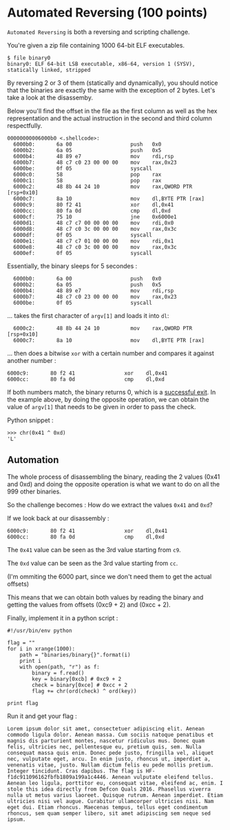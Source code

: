# Automated Reversing (100 points)

`Automated Reversing` is both a reversing and scripting challenge.

You're given a zip file containing 1000 64-bit ELF executables.

```
$ file binary0
binary0: ELF 64-bit LSB executable, x86-64, version 1 (SYSV), statically linked, stripped
```

By reversing 2 or 3 of them (statically and dynamically), you should
notice that the binaries are exactly the same with the exception of 2 bytes.
Let's take a look at the disassemby.

Below you'll find the offset in the file as the first column as well
as the hex representation and the actual instruction in the second
and third column respectfully.

```
00000000006000b0 <.shellcode>:
  6000b0:       6a 00                   push   0x0
  6000b2:       6a 05                   push   0x5
  6000b4:       48 89 e7                mov    rdi,rsp
  6000b7:       48 c7 c0 23 00 00 00    mov    rax,0x23
  6000be:       0f 05                   syscall
  6000c0:       58                      pop    rax
  6000c1:       58                      pop    rax
  6000c2:       48 8b 44 24 10          mov    rax,QWORD PTR [rsp+0x10]
  6000c7:       8a 10                   mov    dl,BYTE PTR [rax]
  6000c9:       80 f2 41                xor    dl,0x41
  6000cc:       80 fa 0d                cmp    dl,0xd
  6000cf:       75 10                   jne    0x6000e1
  6000d1:       48 c7 c7 00 00 00 00    mov    rdi,0x0
  6000d8:       48 c7 c0 3c 00 00 00    mov    rax,0x3c
  6000df:       0f 05                   syscall
  6000e1:       48 c7 c7 01 00 00 00    mov    rdi,0x1
  6000e8:       48 c7 c0 3c 00 00 00    mov    rax,0x3c
  6000ef:       0f 05                   syscall
```

Essentially, the binary sleeps for 5 secondes :

```
  6000b0:       6a 00                   push   0x0
  6000b2:       6a 05                   push   0x5
  6000b4:       48 89 e7                mov    rdi,rsp
  6000b7:       48 c7 c0 23 00 00 00    mov    rax,0x23
  6000be:       0f 05                   syscall
```

... takes the first character of `argv[1]` and loads it into `dl`:

```
  6000c2:       48 8b 44 24 10          mov    rax,QWORD PTR [rsp+0x10]
  6000c7:       8a 10                   mov    dl,BYTE PTR [rax]
```

... then does a bitwise `xor` with a certain number and compares it
against another number :
```
6000c9:       80 f2 41                xor    dl,0x41
6000cc:       80 fa 0d                cmp    dl,0xd
```

If both numbers match, the binary returns 0, which is a
[successful exit](https://stackoverflow.com/questions/9426045/difference-between-exit0-and-exit1-in-python).
In the example above, by doing the opposite operation, we can obtain the
value of `argv[1]` that needs to be given in order to pass the check.

Python snippet :
```
>>> chr(0x41 ^ 0xd)
'L'
```

## Automation

The whole process of disassembling the binary, reading the 2 values
(0x41 and 0xd) and doing the opposite operation is what we want to do
on all the 999 other binaries.

So the challenge becomes : How do we extract the values `0x41` and `0xd`?

If we look back at our disassembly :
```
6000c9:       80 f2 41                xor    dl,0x41
6000cc:       80 fa 0d                cmp    dl,0xd
```

The `0x41` value can be seen as the 3rd value starting from `c9`.

The `0xd` value can be seen as the 3rd value starting from `cc`.

(I'm ommiting the 6000 part, since we don't need them to get the
actual offsets)

This means that we can obtain both values by reading the binary
and getting the values from offsets (0xc9 + 2) and (0xcc + 2).

Finally, implement it in a python script :

```
#!/usr/bin/env python

flag = ""
for i in xrange(1000):
    path = "binaries/binary{}".format(i)
    print i
    with open(path, "r") as f:
        binary = f.read()
        key = binary[0xcb] # 0xc9 + 2
        check = binary[0xce] # 0xcc + 2
        flag += chr(ord(check) ^ ord(key))

print flag
```

Run it and get your flag :

```
Lorem ipsum dolor sit amet, consectetuer adipiscing elit. Aenean commodo ligula dolor. Aenean massa. Cum sociis natoque penatibus et magnis dis parturient montes, nascetur ridiculus mus. Donec quam felis, ultricies nec, pellentesque eu, pretium quis, sem. Nulla consequat massa quis enim. Donec pede justo, fringilla vel, aliquet nec, vulputate eget, arcu. In enim justo, rhoncus ut, imperdiet a, venenatis vitae, justo. Nullam dictum felis eu pede mollis pretium. Integer tincidunt. Cras dapibus. The flag is HF-f1dc911096162fbfb1809a199a1c4446. Aenean vulputate eleifend tellus. Aenean leo ligula, porttitor eu, consequat vitae, eleifend ac, enim. I stole this idea directly from Defcon Quals 2016. Phasellus viverra nulla ut metus varius laoreet. Quisque rutrum. Aenean imperdiet. Etiam ultricies nisi vel augue. Curabitur ullamcorper ultricies nisi. Nam eget dui. Etiam rhoncus. Maecenas tempus, tellus eget condimentum rhoncus, sem quam semper libero, sit amet adipiscing sem neque sed ipsum.
```
